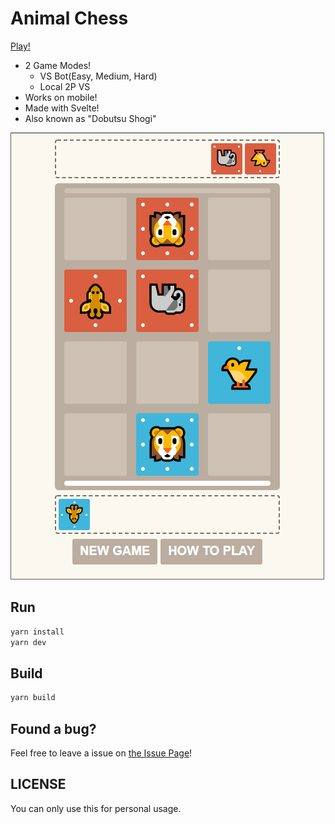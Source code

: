 # Animal Chess
[Play!](https://exqt.github.io/animal-chess/)

- 2 Game Modes!
  - VS Bot(Easy, Medium, Hard)
  - Local 2P VS
- Works on mobile!
- Made with Svelte!
- Also known as "Dobutsu Shogi"

![](.github/preview.png)

## Run
```bash
yarn install
yarn dev
```
## Build
```bash
yarn build
```

## Found a bug?
Feel free to leave a issue on [the Issue Page](https://github.com/exqt/animal-chess/issues)!

## LICENSE
You can only use this for personal usage.
